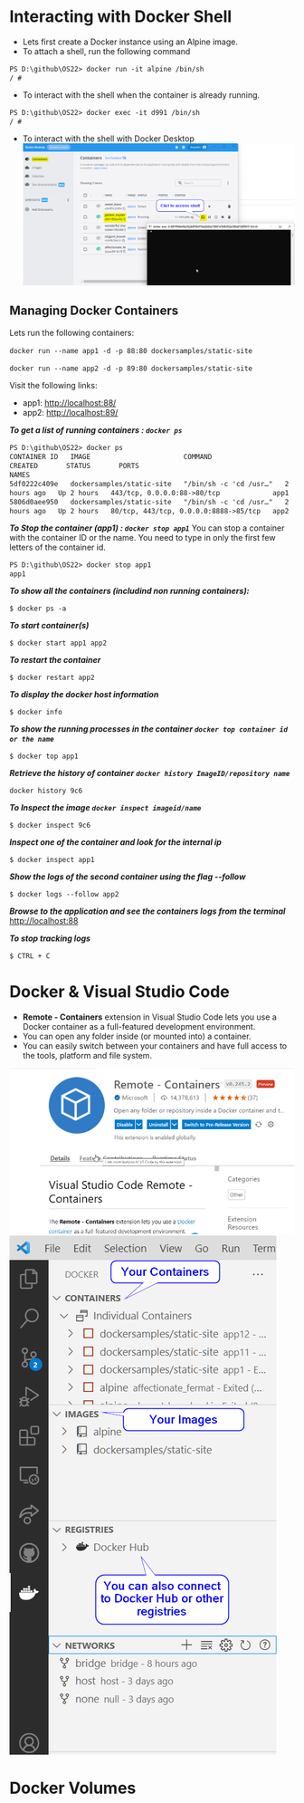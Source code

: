 # Interacting with Docker Shell 
- Lets first create a Docker instance using an Alpine image. 
- To attach a shell, run the following command 
```
PS D:\github\OS22> docker run -it alpine /bin/sh
/ #
```
- To interact with the shell when the container is already running. 
```
PS D:\github\OS22> docker exec -it d991 /bin/sh
/ #
```
- To interact with the shell with Docker Desktop
![Accessing Shell using Docker Desktop](assets/accShell.png)

## Managing Docker Containers

Lets run the following containers: 

`docker run --name app1 -d -p 88:80 dockersamples/static-site`

`docker run --name app2 -d -p 89:80 dockersamples/static-site`

Visit the following links: 
 - app1: [http://localhost:88/](http://localhost:88/)
 - app2: [http://localhost:89/](http://localhost:89/)

***To get a list of running containers : `docker ps`***
```
PS D:\github\OS22> docker ps
CONTAINER ID   IMAGE                       COMMAND                  CREATED       STATUS       PORTS                                   NAMES
5df0222c409e   dockersamples/static-site   "/bin/sh -c 'cd /usr…"   2 hours ago   Up 2 hours   443/tcp, 0.0.0.0:88->80/tcp             app1
5806d0aee950   dockersamples/static-site   "/bin/sh -c 'cd /usr…"   2 hours ago   Up 2 hours   80/tcp, 443/tcp, 0.0.0.0:8888->85/tcp   app2
```
***To Stop the container (app1) : `docker stop app1`*** You can stop a container with the container ID or the name. You need to type in only the first few letters of the container id. 
```
PS D:\github\OS22> docker stop app1
app1
```
***To show all the containers (includind non running containers):***
```
$ docker ps -a
```

***To  start container(s)***
```
$ docker start app1 app2
```

***To restart the  container***
```
$ docker restart app2
```
***To display the docker host information***
```
$ docker info
```

***To show the running processes in the  container `docker top container id or the name`***
```
$ docker top app1
```

***Retrieve the history of container `docker history ImageID/repository name`***
```
docker history 9c6

```

***To Inspect the image `docker inspect imageid/name`***
```
$ docker inspect 9c6
```

***Inspect one of the container and look for the internal ip***
```
$ docker inspect app1
```


***Show the logs of the second container using the flag --follow***
```
$ docker logs --follow app2
```

***Browse to the application and see the containers logs from the terminal***
[http://localhost:88](http://localhost:88)

***To stop  tracking logs***
```
$ CTRL + C
```
# Docker & Visual Studio Code
 - **Remote - Containers** extension in Visual Studio Code lets you use a Docker container as a full-featured development environment. 
 - You can  open any folder inside (or mounted into) a container.
 - You can easily switch between your containers and have full access to the tools, platform and file system.

 ![Remote - Container Extension](assets/remote.png)
 ![Docker in VSC](assets/dockervi.png)
 
# Docker Volumes